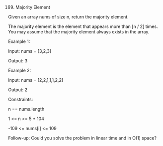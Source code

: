 169. Majority Element

Given an array nums of size n, return the majority element.

The majority element is the element that appears more than [n / 2] times. 
You may assume that the majority element always exists in the array.

Example 1:

Input: nums = [3,2,3]

Output: 3

Example 2:

Input: nums = [2,2,1,1,1,2,2]

Output: 2


Constraints:

n == nums.length

1 <= n <= 5 * 104

-109 <= nums[i] <= 109


Follow-up: Could you solve the problem in linear time and in O(1) space?
